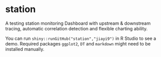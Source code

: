 # station

A testing station monitoring Dashboard with upstream & downstream tracing, automatic correlation detection and flexible charting ability.

You can run `shiny::runGitHub("station","jiayi9")` in R Studio to see a demo. Required packages `ggplot2`, `DT` and `markdown` might need to be installed manually.
